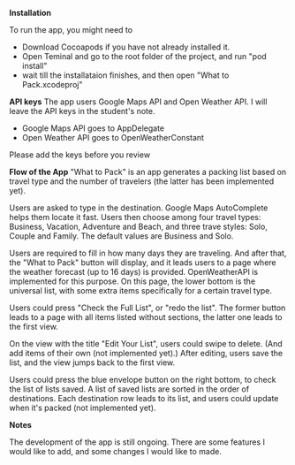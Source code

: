 


**Installation**

To run the app, you might need to

- Download Cocoapods if you have not already installed it.
- Open Teminal and go to the root folder of the project, and run "pod install"
- wait till the installataion finishes, and then open "What to Pack.xcodeproj"


**API keys**
The app users Google Maps API and Open Weather API. I will leave the API keys in the student's note.

- Google Maps API goes to AppDelegate
- Open Weather API goes to OpenWeatherConstant 

Please add the keys before you review


**Flow of the App**
"What to Pack" is an app generates a packing list based on travel type and the number of travelers (the latter has been implemented yet).

Users are asked to type in the destination. Google Maps AutoComplete helps them locate it fast. Users then choose among four travel types: Business, Vacation, Adventure and Beach, and three trave styles: Solo, Couple and Family. The default values are Business and Solo.

Users are required to fill in how many days they are traveling. And after that, the "What to Pack" button will display, and it leads users to a page where the weather forecast (up to 16 days) is provided. OpenWeatherAPI is implemented for this purpose. On this page, the lower bottom is the universal list, with some extra items specifically for a certain travel type.

Users could press "Check the Full List", or "redo the list". The former button leads to a page with all items listed without sections, the latter one leads to the first view.

On the view with the title "Edit Your List", users could swipe to delete. (And add items of their own (not implemented yet).) After editing, users save the list, and the view jumps back to the first view.

Users could press the blue envelope button on the right bottom, to check the list of lists saved. A list of saved lists are sorted in the order of destinations. Each destination row leads to its list, and users could update when it's packed (not implemented yet).


**Notes**

The development of the app is still ongoing. There are some features I would like to add, and some changes I would like to made.

